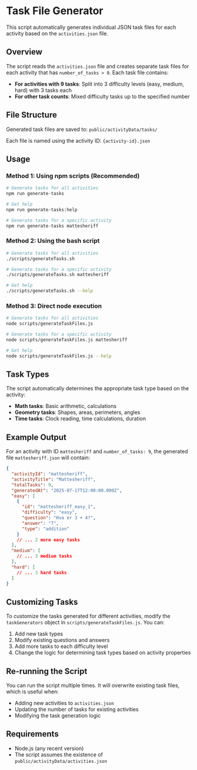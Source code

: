 # Task File Generator

This script automatically generates individual JSON task files for each activity based on the `activities.json` file.

## Overview

The script reads the `activities.json` file and creates separate task files for each activity that has `number_of_tasks > 0`. Each task file contains:

- **For activities with 9 tasks**: Split into 3 difficulty levels (easy, medium, hard) with 3 tasks each
- **For other task counts**: Mixed difficulty tasks up to the specified number

## File Structure

Generated task files are saved to: `public/activityData/tasks/`

Each file is named using the activity ID: `{activity-id}.json`

## Usage

### Method 1: Using npm scripts (Recommended)

```bash
# Generate tasks for all activities
npm run generate-tasks

# Get help
npm run generate-tasks:help

# Generate tasks for a specific activity
npm run generate-tasks mattesheriff
```

### Method 2: Using the bash script

```bash
# Generate tasks for all activities
./scripts/generateTasks.sh

# Generate tasks for a specific activity
./scripts/generateTasks.sh mattesheriff

# Get help
./scripts/generateTasks.sh --help
```

### Method 3: Direct node execution

```bash
# Generate tasks for all activities
node scripts/generateTaskFiles.js

# Generate tasks for a specific activity
node scripts/generateTaskFiles.js mattesheriff

# Get help
node scripts/generateTaskFiles.js --help
```

## Task Types

The script automatically determines the appropriate task type based on the activity:

- **Math tasks**: Basic arithmetic, calculations
- **Geometry tasks**: Shapes, areas, perimeters, angles
- **Time tasks**: Clock reading, time calculations, duration

## Example Output

For an activity with ID `mattesheriff` and `number_of_tasks: 9`, the generated file `mattesheriff.json` will contain:

```json
{
  "activityId": "mattesheriff",
  "activityTitle": "Mattesheriff",
  "totalTasks": 9,
  "generatedAt": "2025-07-17T12:00:00.000Z",
  "easy": [
    {
      "id": "mattesheriff_easy_1",
      "difficulty": "easy",
      "question": "Hva er 3 + 4?",
      "answer": "7",
      "type": "addition"
    }
    // ... 2 more easy tasks
  ],
  "medium": [
    // ... 3 medium tasks
  ],
  "hard": [
    // ... 3 hard tasks
  ]
}
```

## Customizing Tasks

To customize the tasks generated for different activities, modify the `taskGenerators` object in `scripts/generateTaskFiles.js`. You can:

1. Add new task types
2. Modify existing questions and answers
3. Add more tasks to each difficulty level
4. Change the logic for determining task types based on activity properties

## Re-running the Script

You can run the script multiple times. It will overwrite existing task files, which is useful when:

- Adding new activities to `activities.json`
- Updating the number of tasks for existing activities
- Modifying the task generation logic

## Requirements

- Node.js (any recent version)
- The script assumes the existence of `public/activityData/activities.json`
